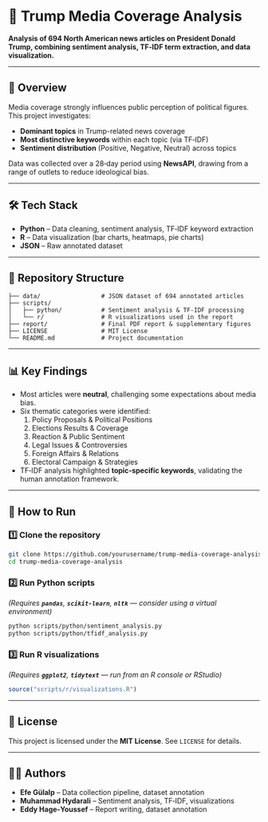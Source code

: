 # 📰 Trump Media Coverage Analysis

&#x20; &#x20;

**Analysis of 694 North American news articles on President Donald Trump, combining sentiment analysis, TF‑IDF term extraction, and data visualization.**

---

## 📄 Overview

Media coverage strongly influences public perception of political figures. This project investigates:

- **Dominant topics** in Trump-related news coverage
- **Most distinctive keywords** within each topic (via TF‑IDF)
- **Sentiment distribution** (Positive, Negative, Neutral) across topics

Data was collected over a 28‑day period using **NewsAPI**, drawing from a range of outlets to reduce ideological bias.

---

## 🛠 Tech Stack

- **Python** – Data cleaning, sentiment analysis, TF‑IDF keyword extraction
- **R** – Data visualization (bar charts, heatmaps, pie charts)
- **JSON** – Raw annotated dataset

---

## 📂 Repository Structure

```
├── data/                 # JSON dataset of 694 annotated articles
├── scripts/
│   ├── python/           # Sentiment analysis & TF‑IDF processing
│   └── r/                # R visualizations used in the report
├── report/               # Final PDF report & supplementary figures
├── LICENSE               # MIT License
└── README.md             # Project documentation
```

---

## 📊 Key Findings

- Most articles were **neutral**, challenging some expectations about media bias.
- Six thematic categories were identified:
  1. Policy Proposals & Political Positions
  2. Elections Results & Coverage
  3. Reaction & Public Sentiment
  4. Legal Issues & Controversies
  5. Foreign Affairs & Relations
  6. Electoral Campaign & Strategies
- TF‑IDF analysis highlighted **topic‑specific keywords**, validating the human annotation framework.

---

## 🚀 How to Run

### 1️⃣ Clone the repository

```bash
git clone https://github.com/yourusername/trump-media-coverage-analysis.git
cd trump-media-coverage-analysis
```

### 2️⃣ Run Python scripts

*(Requires **`pandas`**, **`scikit-learn`**, **`nltk`** — consider using a virtual environment)*

```bash
python scripts/python/sentiment_analysis.py
python scripts/python/tfidf_analysis.py
```

### 3️⃣ Run R visualizations

*(Requires **`ggplot2`**, **`tidytext`** — run from an R console or RStudio)*

```r
source("scripts/r/visualizations.R")
```

---

## 📜 License

This project is licensed under the **MIT License**. See `LICENSE` for details.

---

## 👨‍💻 Authors

- **Efe Gülalp** – Data collection pipeline, dataset annotation
- **Muhammad Hydarali** – Sentiment analysis, TF‑IDF, visualizations
- **Eddy Hage‑Youssef** – Report writing, dataset annotation
